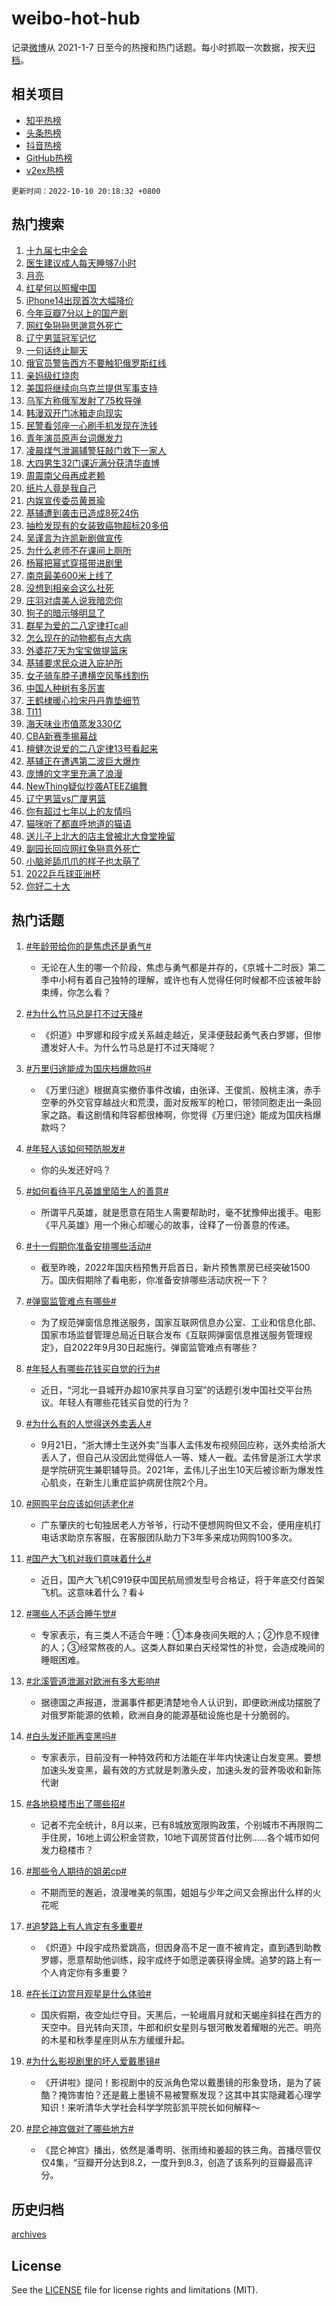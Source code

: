 # weibo-hot-hub

记录[微博](https://www.weibo.com)从 2021-1-7 日至今的热搜和热门话题。每小时抓取一次数据，按天[归档](archives)。

## 相关项目

- [知乎热榜](https://github.com/lonnyzhang423/zhihu-hot-hub)
- [头条热榜](https://github.com/lonnyzhang423/toutiao-hot-hub)
- [抖音热榜](https://github.com/lonnyzhang423/douyin-hot-hub)
- [GitHub热榜](https://github.com/lonnyzhang423/github-hot-hub)
- [v2ex热榜](https://github.com/lonnyzhang423/v2ex-hot-hub)


`更新时间：2022-10-10 20:18:32 +0800`

## 热门搜索

1. [十九届七中全会](https://m.weibo.cn/search?containerid=100103type%3D1%26t%3D10%26q%3D%23%E5%8D%81%E4%B9%9D%E5%B1%8A%E4%B8%83%E4%B8%AD%E5%85%A8%E4%BC%9A%23&stream_entry_id=51&isnewpage=1&extparam=seat%3D1%26c_type%3D51%26dgr%3D0%26cate%3D10103%26pos%3D0%26filter_type%3Drealtimehot%26display_time%3D1665404311%26pre_seqid%3D1665404311076016163315&luicode=10000011&lfid=106003type%253D25%2526t%253D3%2526disable_hot%253D1%2526filter_type%253Drealtimehot)
1. [医生建议成人每天睡够7小时](https://m.weibo.cn/search?containerid=100103type%3D1%26t%3D10%26q%3D%23%E5%8C%BB%E7%94%9F%E5%BB%BA%E8%AE%AE%E6%88%90%E4%BA%BA%E6%AF%8F%E5%A4%A9%E7%9D%A1%E5%A4%9F7%E5%B0%8F%E6%97%B6%23&stream_entry_id=31&isnewpage=1&extparam=seat%3D1%26filter_type%3Drealtimehot%26q%3D%2523%25E5%258C%25BB%25E7%2594%259F%25E5%25BB%25BA%25E8%25AE%25AE%25E6%2588%2590%25E4%25BA%25BA%25E6%25AF%258F%25E5%25A4%25A9%25E7%259D%25A1%25E5%25A4%259F7%25E5%25B0%258F%25E6%2597%25B6%2523%26dgr%3D0%26realpos%3D1%26c_type%3D31%26lcate%3D5001%26cate%3D0%26pos%3D0%26band_rank%3D1%26flag%3D16%26display_time%3D1665404311%26pre_seqid%3D1665404311076016163315&luicode=10000011&lfid=106003type%253D25%2526t%253D3%2526disable_hot%253D1%2526filter_type%253Drealtimehot)
1. [月亮](https://m.weibo.cn/search?containerid=100103type%3D1%26t%3D10%26q%3D%23%E6%9C%88%E4%BA%AE%23&stream_entry_id=31&isnewpage=1&extparam=seat%3D1%26filter_type%3Drealtimehot%26q%3D%2523%25E6%259C%2588%25E4%25BA%25AE%2523%26dgr%3D0%26realpos%3D2%26c_type%3D31%26lcate%3D5001%26cate%3D0%26pos%3D1%26band_rank%3D2%26flag%3D16%26display_time%3D1665404311%26pre_seqid%3D1665404311076016163315&luicode=10000011&lfid=106003type%253D25%2526t%253D3%2526disable_hot%253D1%2526filter_type%253Drealtimehot)
1. [红星何以照耀中国](https://m.weibo.cn/search?containerid=100103type%3D1%26t%3D10%26q%3D%23%E7%BA%A2%E6%98%9F%E4%BD%95%E4%BB%A5%E7%85%A7%E8%80%80%E4%B8%AD%E5%9B%BD%23&stream_entry_id=31&isnewpage=1&extparam=seat%3D1%26filter_type%3Drealtimehot%26q%3D%2523%25E7%25BA%25A2%25E6%2598%259F%25E4%25BD%2595%25E4%25BB%25A5%25E7%2585%25A7%25E8%2580%2580%25E4%25B8%25AD%25E5%259B%25BD%2523%26dgr%3D0%26realpos%3D3%26c_type%3D31%26lcate%3D5001%26cate%3D0%26pos%3D2%26band_rank%3D3%26flag%3D0%26display_time%3D1665404311%26pre_seqid%3D1665404311076016163315&luicode=10000011&lfid=106003type%253D25%2526t%253D3%2526disable_hot%253D1%2526filter_type%253Drealtimehot)
1. [iPhone14出现首次大幅降价](https://m.weibo.cn/search?containerid=100103type%3D1%26t%3D10%26q%3D%23iPhone14%E5%87%BA%E7%8E%B0%E9%A6%96%E6%AC%A1%E5%A4%A7%E5%B9%85%E9%99%8D%E4%BB%B7%23&stream_entry_id=31&isnewpage=1&extparam=seat%3D1%26filter_type%3Drealtimehot%26q%3D%2523iPhone14%25E5%2587%25BA%25E7%258E%25B0%25E9%25A6%2596%25E6%25AC%25A1%25E5%25A4%25A7%25E5%25B9%2585%25E9%2599%258D%25E4%25BB%25B7%2523%26dgr%3D0%26realpos%3D4%26c_type%3D31%26lcate%3D5001%26cate%3D0%26pos%3D3%26band_rank%3D4%26flag%3D0%26display_time%3D1665404311%26pre_seqid%3D1665404311076016163315&luicode=10000011&lfid=106003type%253D25%2526t%253D3%2526disable_hot%253D1%2526filter_type%253Drealtimehot)
1. [今年豆瓣7分以上的国产剧](https://m.weibo.cn/search?containerid=100103type%3D1%26t%3D10%26q%3D%23%E4%BB%8A%E5%B9%B4%E8%B1%86%E7%93%A37%E5%88%86%E4%BB%A5%E4%B8%8A%E7%9A%84%E5%9B%BD%E4%BA%A7%E5%89%A7%23&stream_entry_id=31&isnewpage=1&extparam=seat%3D1%26filter_type%3Drealtimehot%26q%3D%2523%25E4%25BB%258A%25E5%25B9%25B4%25E8%25B1%2586%25E7%2593%25A37%25E5%2588%2586%25E4%25BB%25A5%25E4%25B8%258A%25E7%259A%2584%25E5%259B%25BD%25E4%25BA%25A7%25E5%2589%25A7%2523%26dgr%3D0%26realpos%3D5%26c_type%3D31%26lcate%3D5001%26cate%3D0%26pos%3D4%26band_rank%3D5%26flag%3D0%26display_time%3D1665404311%26pre_seqid%3D1665404311076016163315&luicode=10000011&lfid=106003type%253D25%2526t%253D3%2526disable_hot%253D1%2526filter_type%253Drealtimehot)
1. [网红兔狲狲思邈意外死亡](https://m.weibo.cn/search?containerid=100103type%3D1%26t%3D10%26q%3D%23%E7%BD%91%E7%BA%A2%E5%85%94%E7%8B%B2%E7%8B%B2%E6%80%9D%E9%82%88%E6%84%8F%E5%A4%96%E6%AD%BB%E4%BA%A1%23&stream_entry_id=31&isnewpage=1&extparam=seat%3D1%26filter_type%3Drealtimehot%26q%3D%2523%25E7%25BD%2591%25E7%25BA%25A2%25E5%2585%2594%25E7%258B%25B2%25E7%258B%25B2%25E6%2580%259D%25E9%2582%2588%25E6%2584%258F%25E5%25A4%2596%25E6%25AD%25BB%25E4%25BA%25A1%2523%26dgr%3D0%26realpos%3D6%26c_type%3D31%26lcate%3D5001%26cate%3D0%26pos%3D5%26band_rank%3D6%26flag%3D2%26display_time%3D1665404311%26pre_seqid%3D1665404311076016163315&luicode=10000011&lfid=106003type%253D25%2526t%253D3%2526disable_hot%253D1%2526filter_type%253Drealtimehot)
1. [辽宁男篮冠军记忆](https://m.weibo.cn/search?containerid=100103type%3D1%26t%3D10%26q%3D%23%E8%BE%BD%E5%AE%81%E7%94%B7%E7%AF%AE%E5%86%A0%E5%86%9B%E8%AE%B0%E5%BF%86%23&stream_entry_id=31&isnewpage=1&extparam=seat%3D1%26filter_type%3Drealtimehot%26q%3D%2523%25E8%25BE%25BD%25E5%25AE%2581%25E7%2594%25B7%25E7%25AF%25AE%25E5%2586%25A0%25E5%2586%259B%25E8%25AE%25B0%25E5%25BF%2586%2523%26dgr%3D0%26c_type%3D31%26lcate%3D5001%26cate%3D0%26pos%3D6%26band_rank%3D7%26adid%3D167871%26display_time%3D1665404311%26pre_seqid%3D1665404311076016163315&luicode=10000011&lfid=106003type%253D25%2526t%253D3%2526disable_hot%253D1%2526filter_type%253Drealtimehot)
1. [一句话终止聊天](https://m.weibo.cn/search?containerid=100103type%3D1%26t%3D10%26q%3D%23%E4%B8%80%E5%8F%A5%E8%AF%9D%E7%BB%88%E6%AD%A2%E8%81%8A%E5%A4%A9%23&stream_entry_id=31&isnewpage=1&extparam=seat%3D1%26filter_type%3Drealtimehot%26q%3D%2523%25E4%25B8%2580%25E5%258F%25A5%25E8%25AF%259D%25E7%25BB%2588%25E6%25AD%25A2%25E8%2581%258A%25E5%25A4%25A9%2523%26dgr%3D0%26realpos%3D7%26c_type%3D31%26lcate%3D5001%26cate%3D0%26pos%3D7%26band_rank%3D7%26flag%3D0%26display_time%3D1665404311%26pre_seqid%3D1665404311076016163315&luicode=10000011&lfid=106003type%253D25%2526t%253D3%2526disable_hot%253D1%2526filter_type%253Drealtimehot)
1. [俄官员警告西方不要触犯俄罗斯红线](https://m.weibo.cn/search?containerid=100103type%3D1%26t%3D10%26q%3D%23%E4%BF%84%E5%AE%98%E5%91%98%E8%AD%A6%E5%91%8A%E8%A5%BF%E6%96%B9%E4%B8%8D%E8%A6%81%E8%A7%A6%E7%8A%AF%E4%BF%84%E7%BD%97%E6%96%AF%E7%BA%A2%E7%BA%BF%23&stream_entry_id=31&isnewpage=1&extparam=seat%3D1%26filter_type%3Drealtimehot%26q%3D%2523%25E4%25BF%2584%25E5%25AE%2598%25E5%2591%2598%25E8%25AD%25A6%25E5%2591%258A%25E8%25A5%25BF%25E6%2596%25B9%25E4%25B8%258D%25E8%25A6%2581%25E8%25A7%25A6%25E7%258A%25AF%25E4%25BF%2584%25E7%25BD%2597%25E6%2596%25AF%25E7%25BA%25A2%25E7%25BA%25BF%2523%26dgr%3D0%26realpos%3D8%26c_type%3D31%26lcate%3D5001%26cate%3D0%26pos%3D8%26band_rank%3D8%26flag%3D1%26display_time%3D1665404311%26pre_seqid%3D1665404311076016163315&luicode=10000011&lfid=106003type%253D25%2526t%253D3%2526disable_hot%253D1%2526filter_type%253Drealtimehot)
1. [亲妈级红烧肉](https://m.weibo.cn/search?containerid=100103type%3D1%26t%3D10%26q%3D%23%E4%BA%B2%E5%A6%88%E7%BA%A7%E7%BA%A2%E7%83%A7%E8%82%89%23&stream_entry_id=31&isnewpage=1&extparam=seat%3D1%26filter_type%3Drealtimehot%26q%3D%2523%25E4%25BA%25B2%25E5%25A6%2588%25E7%25BA%25A7%25E7%25BA%25A2%25E7%2583%25A7%25E8%2582%2589%2523%26dgr%3D0%26realpos%3D9%26c_type%3D31%26lcate%3D5001%26cate%3D0%26pos%3D9%26band_rank%3D9%26flag%3D1%26display_time%3D1665404311%26pre_seqid%3D1665404311076016163315&luicode=10000011&lfid=106003type%253D25%2526t%253D3%2526disable_hot%253D1%2526filter_type%253Drealtimehot)
1. [美国将继续向乌克兰提供军事支持](https://m.weibo.cn/search?containerid=100103type%3D1%26t%3D10%26q%3D%23%E7%BE%8E%E5%9B%BD%E5%B0%86%E7%BB%A7%E7%BB%AD%E5%90%91%E4%B9%8C%E5%85%8B%E5%85%B0%E6%8F%90%E4%BE%9B%E5%86%9B%E4%BA%8B%E6%94%AF%E6%8C%81%23&stream_entry_id=31&isnewpage=1&extparam=seat%3D1%26filter_type%3Drealtimehot%26q%3D%2523%25E7%25BE%258E%25E5%259B%25BD%25E5%25B0%2586%25E7%25BB%25A7%25E7%25BB%25AD%25E5%2590%2591%25E4%25B9%258C%25E5%2585%258B%25E5%2585%25B0%25E6%258F%2590%25E4%25BE%259B%25E5%2586%259B%25E4%25BA%258B%25E6%2594%25AF%25E6%258C%2581%2523%26dgr%3D0%26realpos%3D10%26c_type%3D31%26lcate%3D5001%26cate%3D0%26pos%3D10%26band_rank%3D10%26flag%3D0%26display_time%3D1665404311%26pre_seqid%3D1665404311076016163315&luicode=10000011&lfid=106003type%253D25%2526t%253D3%2526disable_hot%253D1%2526filter_type%253Drealtimehot)
1. [乌军方称俄军发射了75枚导弹](https://m.weibo.cn/search?containerid=100103type%3D1%26t%3D10%26q%3D%23%E4%B9%8C%E5%86%9B%E6%96%B9%E7%A7%B0%E4%BF%84%E5%86%9B%E5%8F%91%E5%B0%84%E4%BA%8675%E6%9E%9A%E5%AF%BC%E5%BC%B9%23&stream_entry_id=31&isnewpage=1&extparam=seat%3D1%26filter_type%3Drealtimehot%26q%3D%2523%25E4%25B9%258C%25E5%2586%259B%25E6%2596%25B9%25E7%25A7%25B0%25E4%25BF%2584%25E5%2586%259B%25E5%258F%2591%25E5%25B0%2584%25E4%25BA%258675%25E6%259E%259A%25E5%25AF%25BC%25E5%25BC%25B9%2523%26dgr%3D0%26realpos%3D11%26c_type%3D31%26lcate%3D5001%26cate%3D0%26pos%3D11%26band_rank%3D11%26flag%3D0%26display_time%3D1665404311%26pre_seqid%3D1665404311076016163315&luicode=10000011&lfid=106003type%253D25%2526t%253D3%2526disable_hot%253D1%2526filter_type%253Drealtimehot)
1. [韩漫双开门冰箱走向现实](https://m.weibo.cn/search?containerid=100103type%3D1%26t%3D10%26q%3D%23%E9%9F%A9%E6%BC%AB%E5%8F%8C%E5%BC%80%E9%97%A8%E5%86%B0%E7%AE%B1%E8%B5%B0%E5%90%91%E7%8E%B0%E5%AE%9E%23&stream_entry_id=31&isnewpage=1&extparam=seat%3D1%26filter_type%3Drealtimehot%26q%3D%2523%25E9%259F%25A9%25E6%25BC%25AB%25E5%258F%258C%25E5%25BC%2580%25E9%2597%25A8%25E5%2586%25B0%25E7%25AE%25B1%25E8%25B5%25B0%25E5%2590%2591%25E7%258E%25B0%25E5%25AE%259E%2523%26dgr%3D0%26realpos%3D12%26c_type%3D31%26lcate%3D5001%26cate%3D0%26pos%3D12%26band_rank%3D12%26flag%3D0%26display_time%3D1665404311%26pre_seqid%3D1665404311076016163315&luicode=10000011&lfid=106003type%253D25%2526t%253D3%2526disable_hot%253D1%2526filter_type%253Drealtimehot)
1. [民警看邻座一心刷手机发现在洗钱](https://m.weibo.cn/search?containerid=100103type%3D1%26t%3D10%26q%3D%23%E6%B0%91%E8%AD%A6%E7%9C%8B%E9%82%BB%E5%BA%A7%E4%B8%80%E5%BF%83%E5%88%B7%E6%89%8B%E6%9C%BA%E5%8F%91%E7%8E%B0%E5%9C%A8%E6%B4%97%E9%92%B1%23&stream_entry_id=31&isnewpage=1&extparam=seat%3D1%26filter_type%3Drealtimehot%26q%3D%2523%25E6%25B0%2591%25E8%25AD%25A6%25E7%259C%258B%25E9%2582%25BB%25E5%25BA%25A7%25E4%25B8%2580%25E5%25BF%2583%25E5%2588%25B7%25E6%2589%258B%25E6%259C%25BA%25E5%258F%2591%25E7%258E%25B0%25E5%259C%25A8%25E6%25B4%2597%25E9%2592%25B1%2523%26dgr%3D0%26realpos%3D13%26c_type%3D31%26lcate%3D5001%26cate%3D0%26pos%3D13%26band_rank%3D13%26flag%3D1%26display_time%3D1665404311%26pre_seqid%3D1665404311076016163315&luicode=10000011&lfid=106003type%253D25%2526t%253D3%2526disable_hot%253D1%2526filter_type%253Drealtimehot)
1. [青年演员原声台词爆发力](https://m.weibo.cn/search?containerid=100103type%3D1%26t%3D10%26q%3D%23%E9%9D%92%E5%B9%B4%E6%BC%94%E5%91%98%E5%8E%9F%E5%A3%B0%E5%8F%B0%E8%AF%8D%E7%88%86%E5%8F%91%E5%8A%9B%23&stream_entry_id=31&isnewpage=1&extparam=seat%3D1%26filter_type%3Drealtimehot%26q%3D%2523%25E9%259D%2592%25E5%25B9%25B4%25E6%25BC%2594%25E5%2591%2598%25E5%258E%259F%25E5%25A3%25B0%25E5%258F%25B0%25E8%25AF%258D%25E7%2588%2586%25E5%258F%2591%25E5%258A%259B%2523%26dgr%3D0%26realpos%3D14%26c_type%3D31%26lcate%3D5001%26cate%3D0%26pos%3D14%26band_rank%3D14%26flag%3D1%26display_time%3D1665404311%26pre_seqid%3D1665404311076016163315&luicode=10000011&lfid=106003type%253D25%2526t%253D3%2526disable_hot%253D1%2526filter_type%253Drealtimehot)
1. [凌晨煤气泄漏辅警狂敲门救下一家人](https://m.weibo.cn/search?containerid=100103type%3D1%26t%3D10%26q%3D%23%E5%87%8C%E6%99%A8%E7%85%A4%E6%B0%94%E6%B3%84%E6%BC%8F%E8%BE%85%E8%AD%A6%E7%8B%82%E6%95%B2%E9%97%A8%E6%95%91%E4%B8%8B%E4%B8%80%E5%AE%B6%E4%BA%BA%23&stream_entry_id=31&isnewpage=1&extparam=seat%3D1%26filter_type%3Drealtimehot%26q%3D%2523%25E5%2587%258C%25E6%2599%25A8%25E7%2585%25A4%25E6%25B0%2594%25E6%25B3%2584%25E6%25BC%258F%25E8%25BE%2585%25E8%25AD%25A6%25E7%258B%2582%25E6%2595%25B2%25E9%2597%25A8%25E6%2595%2591%25E4%25B8%258B%25E4%25B8%2580%25E5%25AE%25B6%25E4%25BA%25BA%2523%26dgr%3D0%26realpos%3D15%26c_type%3D31%26lcate%3D5001%26cate%3D0%26pos%3D15%26band_rank%3D15%26flag%3D0%26adid%3D167948%26display_time%3D1665404311%26pre_seqid%3D1665404311076016163315&luicode=10000011&lfid=106003type%253D25%2526t%253D3%2526disable_hot%253D1%2526filter_type%253Drealtimehot)
1. [大四男生32门课近满分获清华直博](https://m.weibo.cn/search?containerid=100103type%3D1%26t%3D10%26q%3D%23%E5%A4%A7%E5%9B%9B%E7%94%B7%E7%94%9F32%E9%97%A8%E8%AF%BE%E8%BF%91%E6%BB%A1%E5%88%86%E8%8E%B7%E6%B8%85%E5%8D%8E%E7%9B%B4%E5%8D%9A%23&stream_entry_id=31&isnewpage=1&extparam=seat%3D1%26filter_type%3Drealtimehot%26q%3D%2523%25E5%25A4%25A7%25E5%259B%259B%25E7%2594%25B7%25E7%2594%259F32%25E9%2597%25A8%25E8%25AF%25BE%25E8%25BF%2591%25E6%25BB%25A1%25E5%2588%2586%25E8%258E%25B7%25E6%25B8%2585%25E5%258D%258E%25E7%259B%25B4%25E5%258D%259A%2523%26dgr%3D0%26realpos%3D16%26c_type%3D31%26lcate%3D5001%26cate%3D0%26pos%3D16%26band_rank%3D16%26flag%3D0%26display_time%3D1665404311%26pre_seqid%3D1665404311076016163315&luicode=10000011&lfid=106003type%253D25%2526t%253D3%2526disable_hot%253D1%2526filter_type%253Drealtimehot)
1. [周震南父母再成老赖](https://m.weibo.cn/search?containerid=100103type%3D1%26t%3D10%26q%3D%23%E5%91%A8%E9%9C%87%E5%8D%97%E7%88%B6%E6%AF%8D%E5%86%8D%E6%88%90%E8%80%81%E8%B5%96%23&stream_entry_id=31&isnewpage=1&extparam=seat%3D1%26filter_type%3Drealtimehot%26q%3D%2523%25E5%2591%25A8%25E9%259C%2587%25E5%258D%2597%25E7%2588%25B6%25E6%25AF%258D%25E5%2586%258D%25E6%2588%2590%25E8%2580%2581%25E8%25B5%2596%2523%26dgr%3D0%26realpos%3D17%26c_type%3D31%26lcate%3D5001%26cate%3D0%26pos%3D17%26band_rank%3D17%26flag%3D0%26display_time%3D1665404311%26pre_seqid%3D1665404311076016163315&luicode=10000011&lfid=106003type%253D25%2526t%253D3%2526disable_hot%253D1%2526filter_type%253Drealtimehot)
1. [纸片人竟是我自己](https://m.weibo.cn/search?containerid=100103type%3D1%26t%3D10%26q%3D%23%E7%BA%B8%E7%89%87%E4%BA%BA%E7%AB%9F%E6%98%AF%E6%88%91%E8%87%AA%E5%B7%B1%23&stream_entry_id=31&isnewpage=1&extparam=seat%3D1%26filter_type%3Drealtimehot%26q%3D%2523%25E7%25BA%25B8%25E7%2589%2587%25E4%25BA%25BA%25E7%25AB%259F%25E6%2598%25AF%25E6%2588%2591%25E8%2587%25AA%25E5%25B7%25B1%2523%26dgr%3D0%26realpos%3D18%26c_type%3D31%26lcate%3D5001%26cate%3D0%26pos%3D18%26band_rank%3D18%26flag%3D1%26display_time%3D1665404311%26pre_seqid%3D1665404311076016163315&luicode=10000011&lfid=106003type%253D25%2526t%253D3%2526disable_hot%253D1%2526filter_type%253Drealtimehot)
1. [内娱宣传委员黄景瑜](https://m.weibo.cn/search?containerid=100103type%3D1%26t%3D10%26q%3D%23%E5%86%85%E5%A8%B1%E5%AE%A3%E4%BC%A0%E5%A7%94%E5%91%98%E9%BB%84%E6%99%AF%E7%91%9C%23&stream_entry_id=31&isnewpage=1&extparam=seat%3D1%26filter_type%3Drealtimehot%26q%3D%2523%25E5%2586%2585%25E5%25A8%25B1%25E5%25AE%25A3%25E4%25BC%25A0%25E5%25A7%2594%25E5%2591%2598%25E9%25BB%2584%25E6%2599%25AF%25E7%2591%259C%2523%26dgr%3D0%26realpos%3D19%26c_type%3D31%26lcate%3D5001%26cate%3D0%26pos%3D19%26band_rank%3D19%26flag%3D1%26display_time%3D1665404311%26pre_seqid%3D1665404311076016163315&luicode=10000011&lfid=106003type%253D25%2526t%253D3%2526disable_hot%253D1%2526filter_type%253Drealtimehot)
1. [基辅遭到袭击已造成8死24伤](https://m.weibo.cn/search?containerid=100103type%3D1%26t%3D10%26q%3D%23%E5%9F%BA%E8%BE%85%E9%81%AD%E5%88%B0%E8%A2%AD%E5%87%BB%E5%B7%B2%E9%80%A0%E6%88%908%E6%AD%BB24%E4%BC%A4%23&stream_entry_id=31&isnewpage=1&extparam=seat%3D1%26filter_type%3Drealtimehot%26q%3D%2523%25E5%259F%25BA%25E8%25BE%2585%25E9%2581%25AD%25E5%2588%25B0%25E8%25A2%25AD%25E5%2587%25BB%25E5%25B7%25B2%25E9%2580%25A0%25E6%2588%25908%25E6%25AD%25BB24%25E4%25BC%25A4%2523%26dgr%3D0%26realpos%3D20%26c_type%3D31%26lcate%3D5001%26cate%3D0%26pos%3D20%26band_rank%3D20%26flag%3D0%26display_time%3D1665404311%26pre_seqid%3D1665404311076016163315&luicode=10000011&lfid=106003type%253D25%2526t%253D3%2526disable_hot%253D1%2526filter_type%253Drealtimehot)
1. [抽检发现有的女装致癌物超标20多倍](https://m.weibo.cn/search?containerid=100103type%3D1%26t%3D10%26q%3D%23%E6%8A%BD%E6%A3%80%E5%8F%91%E7%8E%B0%E6%9C%89%E7%9A%84%E5%A5%B3%E8%A3%85%E8%87%B4%E7%99%8C%E7%89%A9%E8%B6%85%E6%A0%8720%E5%A4%9A%E5%80%8D%23&stream_entry_id=31&isnewpage=1&extparam=seat%3D1%26filter_type%3Drealtimehot%26q%3D%2523%25E6%258A%25BD%25E6%25A3%2580%25E5%258F%2591%25E7%258E%25B0%25E6%259C%2589%25E7%259A%2584%25E5%25A5%25B3%25E8%25A3%2585%25E8%2587%25B4%25E7%2599%258C%25E7%2589%25A9%25E8%25B6%2585%25E6%25A0%258720%25E5%25A4%259A%25E5%2580%258D%2523%26dgr%3D0%26realpos%3D21%26c_type%3D31%26lcate%3D5001%26cate%3D0%26pos%3D21%26band_rank%3D21%26flag%3D0%26display_time%3D1665404311%26pre_seqid%3D1665404311076016163315&luicode=10000011&lfid=106003type%253D25%2526t%253D3%2526disable_hot%253D1%2526filter_type%253Drealtimehot)
1. [吴谨言为许凯新剧做宣传](https://m.weibo.cn/search?containerid=100103type%3D1%26t%3D10%26q%3D%23%E5%90%B4%E8%B0%A8%E8%A8%80%E4%B8%BA%E8%AE%B8%E5%87%AF%E6%96%B0%E5%89%A7%E5%81%9A%E5%AE%A3%E4%BC%A0%23&stream_entry_id=31&isnewpage=1&extparam=seat%3D1%26filter_type%3Drealtimehot%26q%3D%2523%25E5%2590%25B4%25E8%25B0%25A8%25E8%25A8%2580%25E4%25B8%25BA%25E8%25AE%25B8%25E5%2587%25AF%25E6%2596%25B0%25E5%2589%25A7%25E5%2581%259A%25E5%25AE%25A3%25E4%25BC%25A0%2523%26dgr%3D0%26realpos%3D22%26c_type%3D31%26lcate%3D5001%26cate%3D0%26pos%3D22%26band_rank%3D22%26flag%3D1%26display_time%3D1665404311%26pre_seqid%3D1665404311076016163315&luicode=10000011&lfid=106003type%253D25%2526t%253D3%2526disable_hot%253D1%2526filter_type%253Drealtimehot)
1. [为什么老师不在课间上厕所](https://m.weibo.cn/search?containerid=100103type%3D1%26t%3D10%26q%3D%23%E4%B8%BA%E4%BB%80%E4%B9%88%E8%80%81%E5%B8%88%E4%B8%8D%E5%9C%A8%E8%AF%BE%E9%97%B4%E4%B8%8A%E5%8E%95%E6%89%80%23&stream_entry_id=31&isnewpage=1&extparam=seat%3D1%26filter_type%3Drealtimehot%26q%3D%2523%25E4%25B8%25BA%25E4%25BB%2580%25E4%25B9%2588%25E8%2580%2581%25E5%25B8%2588%25E4%25B8%258D%25E5%259C%25A8%25E8%25AF%25BE%25E9%2597%25B4%25E4%25B8%258A%25E5%258E%2595%25E6%2589%2580%2523%26dgr%3D0%26realpos%3D23%26c_type%3D31%26lcate%3D5001%26cate%3D0%26pos%3D23%26band_rank%3D23%26flag%3D0%26display_time%3D1665404311%26pre_seqid%3D1665404311076016163315&luicode=10000011&lfid=106003type%253D25%2526t%253D3%2526disable_hot%253D1%2526filter_type%253Drealtimehot)
1. [杨幂把幂式穿搭带进剧里](https://m.weibo.cn/search?containerid=100103type%3D1%26t%3D10%26q%3D%23%E6%9D%A8%E5%B9%82%E6%8A%8A%E5%B9%82%E5%BC%8F%E7%A9%BF%E6%90%AD%E5%B8%A6%E8%BF%9B%E5%89%A7%E9%87%8C%23&stream_entry_id=31&isnewpage=1&extparam=seat%3D1%26filter_type%3Drealtimehot%26q%3D%2523%25E6%259D%25A8%25E5%25B9%2582%25E6%258A%258A%25E5%25B9%2582%25E5%25BC%258F%25E7%25A9%25BF%25E6%2590%25AD%25E5%25B8%25A6%25E8%25BF%259B%25E5%2589%25A7%25E9%2587%258C%2523%26dgr%3D0%26realpos%3D24%26c_type%3D31%26lcate%3D5001%26cate%3D0%26pos%3D24%26band_rank%3D24%26flag%3D0%26display_time%3D1665404311%26pre_seqid%3D1665404311076016163315&luicode=10000011&lfid=106003type%253D25%2526t%253D3%2526disable_hot%253D1%2526filter_type%253Drealtimehot)
1. [南京最美600米上线了](https://m.weibo.cn/search?containerid=100103type%3D1%26t%3D10%26q%3D%23%E5%8D%97%E4%BA%AC%E6%9C%80%E7%BE%8E600%E7%B1%B3%E4%B8%8A%E7%BA%BF%E4%BA%86%23&stream_entry_id=31&isnewpage=1&extparam=seat%3D1%26filter_type%3Drealtimehot%26q%3D%2523%25E5%258D%2597%25E4%25BA%25AC%25E6%259C%2580%25E7%25BE%258E600%25E7%25B1%25B3%25E4%25B8%258A%25E7%25BA%25BF%25E4%25BA%2586%2523%26dgr%3D0%26realpos%3D25%26c_type%3D31%26lcate%3D5001%26cate%3D0%26pos%3D25%26band_rank%3D25%26flag%3D1%26display_time%3D1665404311%26pre_seqid%3D1665404311076016163315&luicode=10000011&lfid=106003type%253D25%2526t%253D3%2526disable_hot%253D1%2526filter_type%253Drealtimehot)
1. [没想到相亲会这么社死](https://m.weibo.cn/search?containerid=100103type%3D1%26t%3D10%26q%3D%23%E6%B2%A1%E6%83%B3%E5%88%B0%E7%9B%B8%E4%BA%B2%E4%BC%9A%E8%BF%99%E4%B9%88%E7%A4%BE%E6%AD%BB%23&stream_entry_id=31&isnewpage=1&extparam=seat%3D1%26filter_type%3Drealtimehot%26q%3D%2523%25E6%25B2%25A1%25E6%2583%25B3%25E5%2588%25B0%25E7%259B%25B8%25E4%25BA%25B2%25E4%25BC%259A%25E8%25BF%2599%25E4%25B9%2588%25E7%25A4%25BE%25E6%25AD%25BB%2523%26dgr%3D0%26realpos%3D26%26c_type%3D31%26lcate%3D5001%26cate%3D0%26pos%3D26%26band_rank%3D26%26flag%3D0%26display_time%3D1665404311%26pre_seqid%3D1665404311076016163315&luicode=10000011&lfid=106003type%253D25%2526t%253D3%2526disable_hot%253D1%2526filter_type%253Drealtimehot)
1. [庄羽对虞美人说我暗恋你](https://m.weibo.cn/search?containerid=100103type%3D1%26t%3D10%26q%3D%23%E5%BA%84%E7%BE%BD%E5%AF%B9%E8%99%9E%E7%BE%8E%E4%BA%BA%E8%AF%B4%E6%88%91%E6%9A%97%E6%81%8B%E4%BD%A0%23&stream_entry_id=31&isnewpage=1&extparam=seat%3D1%26filter_type%3Drealtimehot%26q%3D%2523%25E5%25BA%2584%25E7%25BE%25BD%25E5%25AF%25B9%25E8%2599%259E%25E7%25BE%258E%25E4%25BA%25BA%25E8%25AF%25B4%25E6%2588%2591%25E6%259A%2597%25E6%2581%258B%25E4%25BD%25A0%2523%26dgr%3D0%26realpos%3D27%26c_type%3D31%26lcate%3D5001%26cate%3D0%26pos%3D27%26band_rank%3D27%26flag%3D0%26display_time%3D1665404311%26pre_seqid%3D1665404311076016163315&luicode=10000011&lfid=106003type%253D25%2526t%253D3%2526disable_hot%253D1%2526filter_type%253Drealtimehot)
1. [狗子的暗示够明显了](https://m.weibo.cn/search?containerid=100103type%3D1%26t%3D10%26q%3D%23%E7%8B%97%E5%AD%90%E7%9A%84%E6%9A%97%E7%A4%BA%E5%A4%9F%E6%98%8E%E6%98%BE%E4%BA%86%23&stream_entry_id=31&isnewpage=1&extparam=seat%3D1%26filter_type%3Drealtimehot%26q%3D%2523%25E7%258B%2597%25E5%25AD%2590%25E7%259A%2584%25E6%259A%2597%25E7%25A4%25BA%25E5%25A4%259F%25E6%2598%258E%25E6%2598%25BE%25E4%25BA%2586%2523%26dgr%3D0%26realpos%3D28%26c_type%3D31%26lcate%3D5001%26cate%3D0%26pos%3D28%26band_rank%3D28%26flag%3D0%26display_time%3D1665404311%26pre_seqid%3D1665404311076016163315&luicode=10000011&lfid=106003type%253D25%2526t%253D3%2526disable_hot%253D1%2526filter_type%253Drealtimehot)
1. [群星为爱的二八定律打call](https://m.weibo.cn/search?containerid=100103type%3D1%26t%3D10%26q%3D%23%E7%BE%A4%E6%98%9F%E4%B8%BA%E7%88%B1%E7%9A%84%E4%BA%8C%E5%85%AB%E5%AE%9A%E5%BE%8B%E6%89%93call%23&stream_entry_id=31&isnewpage=1&extparam=seat%3D1%26filter_type%3Drealtimehot%26q%3D%2523%25E7%25BE%25A4%25E6%2598%259F%25E4%25B8%25BA%25E7%2588%25B1%25E7%259A%2584%25E4%25BA%258C%25E5%2585%25AB%25E5%25AE%259A%25E5%25BE%258B%25E6%2589%2593call%2523%26dgr%3D0%26realpos%3D29%26c_type%3D31%26lcate%3D5001%26cate%3D0%26pos%3D29%26band_rank%3D29%26flag%3D0%26display_time%3D1665404311%26pre_seqid%3D1665404311076016163315&luicode=10000011&lfid=106003type%253D25%2526t%253D3%2526disable_hot%253D1%2526filter_type%253Drealtimehot)
1. [怎么现在的动物都有点大病](https://m.weibo.cn/search?containerid=100103type%3D1%26t%3D10%26q%3D%23%E6%80%8E%E4%B9%88%E7%8E%B0%E5%9C%A8%E7%9A%84%E5%8A%A8%E7%89%A9%E9%83%BD%E6%9C%89%E7%82%B9%E5%A4%A7%E7%97%85%23&stream_entry_id=31&isnewpage=1&extparam=seat%3D1%26filter_type%3Drealtimehot%26q%3D%2523%25E6%2580%258E%25E4%25B9%2588%25E7%258E%25B0%25E5%259C%25A8%25E7%259A%2584%25E5%258A%25A8%25E7%2589%25A9%25E9%2583%25BD%25E6%259C%2589%25E7%2582%25B9%25E5%25A4%25A7%25E7%2597%2585%2523%26dgr%3D0%26realpos%3D30%26c_type%3D31%26lcate%3D5001%26cate%3D0%26pos%3D30%26band_rank%3D30%26flag%3D1%26display_time%3D1665404311%26pre_seqid%3D1665404311076016163315&luicode=10000011&lfid=106003type%253D25%2526t%253D3%2526disable_hot%253D1%2526filter_type%253Drealtimehot)
1. [外婆花7天为宝宝做提篮床](https://m.weibo.cn/search?containerid=100103type%3D1%26t%3D10%26q%3D%23%E5%A4%96%E5%A9%86%E8%8A%B17%E5%A4%A9%E4%B8%BA%E5%AE%9D%E5%AE%9D%E5%81%9A%E6%8F%90%E7%AF%AE%E5%BA%8A%23&stream_entry_id=31&isnewpage=1&extparam=seat%3D1%26filter_type%3Drealtimehot%26q%3D%2523%25E5%25A4%2596%25E5%25A9%2586%25E8%258A%25B17%25E5%25A4%25A9%25E4%25B8%25BA%25E5%25AE%259D%25E5%25AE%259D%25E5%2581%259A%25E6%258F%2590%25E7%25AF%25AE%25E5%25BA%258A%2523%26dgr%3D0%26realpos%3D31%26c_type%3D31%26lcate%3D5001%26cate%3D0%26pos%3D31%26band_rank%3D31%26flag%3D0%26display_time%3D1665404311%26pre_seqid%3D1665404311076016163315&luicode=10000011&lfid=106003type%253D25%2526t%253D3%2526disable_hot%253D1%2526filter_type%253Drealtimehot)
1. [基辅要求民众进入庇护所](https://m.weibo.cn/search?containerid=100103type%3D1%26t%3D10%26q%3D%23%E5%9F%BA%E8%BE%85%E8%A6%81%E6%B1%82%E6%B0%91%E4%BC%97%E8%BF%9B%E5%85%A5%E5%BA%87%E6%8A%A4%E6%89%80%23&stream_entry_id=31&isnewpage=1&extparam=seat%3D1%26filter_type%3Drealtimehot%26q%3D%2523%25E5%259F%25BA%25E8%25BE%2585%25E8%25A6%2581%25E6%25B1%2582%25E6%25B0%2591%25E4%25BC%2597%25E8%25BF%259B%25E5%2585%25A5%25E5%25BA%2587%25E6%258A%25A4%25E6%2589%2580%2523%26dgr%3D0%26realpos%3D32%26c_type%3D31%26lcate%3D5001%26cate%3D0%26pos%3D32%26band_rank%3D32%26flag%3D0%26display_time%3D1665404311%26pre_seqid%3D1665404311076016163315&luicode=10000011&lfid=106003type%253D25%2526t%253D3%2526disable_hot%253D1%2526filter_type%253Drealtimehot)
1. [女子骑车脖子遭横空风筝线割伤](https://m.weibo.cn/search?containerid=100103type%3D1%26t%3D10%26q%3D%23%E5%A5%B3%E5%AD%90%E9%AA%91%E8%BD%A6%E8%84%96%E5%AD%90%E9%81%AD%E6%A8%AA%E7%A9%BA%E9%A3%8E%E7%AD%9D%E7%BA%BF%E5%89%B2%E4%BC%A4%23&stream_entry_id=31&isnewpage=1&extparam=seat%3D1%26filter_type%3Drealtimehot%26q%3D%2523%25E5%25A5%25B3%25E5%25AD%2590%25E9%25AA%2591%25E8%25BD%25A6%25E8%2584%2596%25E5%25AD%2590%25E9%2581%25AD%25E6%25A8%25AA%25E7%25A9%25BA%25E9%25A3%258E%25E7%25AD%259D%25E7%25BA%25BF%25E5%2589%25B2%25E4%25BC%25A4%2523%26dgr%3D0%26realpos%3D33%26c_type%3D31%26lcate%3D5001%26cate%3D0%26pos%3D33%26band_rank%3D33%26flag%3D0%26display_time%3D1665404311%26pre_seqid%3D1665404311076016163315&luicode=10000011&lfid=106003type%253D25%2526t%253D3%2526disable_hot%253D1%2526filter_type%253Drealtimehot)
1. [中国人种树有多厉害](https://m.weibo.cn/search?containerid=100103type%3D1%26t%3D10%26q%3D%23%E4%B8%AD%E5%9B%BD%E4%BA%BA%E7%A7%8D%E6%A0%91%E6%9C%89%E5%A4%9A%E5%8E%89%E5%AE%B3%23&stream_entry_id=31&isnewpage=1&extparam=seat%3D1%26filter_type%3Drealtimehot%26q%3D%2523%25E4%25B8%25AD%25E5%259B%25BD%25E4%25BA%25BA%25E7%25A7%258D%25E6%25A0%2591%25E6%259C%2589%25E5%25A4%259A%25E5%258E%2589%25E5%25AE%25B3%2523%26dgr%3D0%26realpos%3D34%26c_type%3D31%26lcate%3D5001%26cate%3D0%26pos%3D34%26band_rank%3D34%26flag%3D1%26display_time%3D1665404311%26pre_seqid%3D1665404311076016163315&luicode=10000011&lfid=106003type%253D25%2526t%253D3%2526disable_hot%253D1%2526filter_type%253Drealtimehot)
1. [王鹤棣暖心捡宋丹丹靠垫细节](https://m.weibo.cn/search?containerid=100103type%3D1%26t%3D10%26q%3D%23%E7%8E%8B%E9%B9%A4%E6%A3%A3%E6%9A%96%E5%BF%83%E6%8D%A1%E5%AE%8B%E4%B8%B9%E4%B8%B9%E9%9D%A0%E5%9E%AB%E7%BB%86%E8%8A%82%23&stream_entry_id=31&isnewpage=1&extparam=seat%3D1%26filter_type%3Drealtimehot%26q%3D%2523%25E7%258E%258B%25E9%25B9%25A4%25E6%25A3%25A3%25E6%259A%2596%25E5%25BF%2583%25E6%258D%25A1%25E5%25AE%258B%25E4%25B8%25B9%25E4%25B8%25B9%25E9%259D%25A0%25E5%259E%25AB%25E7%25BB%2586%25E8%258A%2582%2523%26dgr%3D0%26realpos%3D35%26c_type%3D31%26lcate%3D5001%26cate%3D0%26pos%3D35%26band_rank%3D35%26flag%3D0%26display_time%3D1665404311%26pre_seqid%3D1665404311076016163315&luicode=10000011&lfid=106003type%253D25%2526t%253D3%2526disable_hot%253D1%2526filter_type%253Drealtimehot)
1. [TI11](https://m.weibo.cn/search?containerid=100103type%3D1%26t%3D10%26q%3DTI11&stream_entry_id=31&isnewpage=1&extparam=seat%3D1%26filter_type%3Drealtimehot%26q%3DTI11%26dgr%3D0%26realpos%3D36%26c_type%3D31%26lcate%3D5001%26cate%3D0%26pos%3D36%26band_rank%3D36%26flag%3D1%26display_time%3D1665404311%26pre_seqid%3D1665404311076016163315&luicode=10000011&lfid=106003type%253D25%2526t%253D3%2526disable_hot%253D1%2526filter_type%253Drealtimehot)
1. [海天味业市值蒸发330亿](https://m.weibo.cn/search?containerid=100103type%3D1%26t%3D10%26q%3D%23%E6%B5%B7%E5%A4%A9%E5%91%B3%E4%B8%9A%E5%B8%82%E5%80%BC%E8%92%B8%E5%8F%91330%E4%BA%BF%23&stream_entry_id=31&isnewpage=1&extparam=seat%3D1%26filter_type%3Drealtimehot%26q%3D%2523%25E6%25B5%25B7%25E5%25A4%25A9%25E5%2591%25B3%25E4%25B8%259A%25E5%25B8%2582%25E5%2580%25BC%25E8%2592%25B8%25E5%258F%2591330%25E4%25BA%25BF%2523%26dgr%3D0%26realpos%3D37%26c_type%3D31%26lcate%3D5001%26cate%3D0%26pos%3D37%26band_rank%3D37%26flag%3D0%26display_time%3D1665404311%26pre_seqid%3D1665404311076016163315&luicode=10000011&lfid=106003type%253D25%2526t%253D3%2526disable_hot%253D1%2526filter_type%253Drealtimehot)
1. [CBA新赛季揭幕战](https://m.weibo.cn/search?containerid=100103type%3D1%26t%3D10%26q%3D%23CBA%E6%96%B0%E8%B5%9B%E5%AD%A3%E6%8F%AD%E5%B9%95%E6%88%98%23&stream_entry_id=31&isnewpage=1&extparam=seat%3D1%26filter_type%3Drealtimehot%26q%3D%2523CBA%25E6%2596%25B0%25E8%25B5%259B%25E5%25AD%25A3%25E6%258F%25AD%25E5%25B9%2595%25E6%2588%2598%2523%26dgr%3D0%26realpos%3D38%26c_type%3D31%26lcate%3D5001%26cate%3D0%26pos%3D38%26band_rank%3D38%26flag%3D1%26display_time%3D1665404311%26pre_seqid%3D1665404311076016163315&luicode=10000011&lfid=106003type%253D25%2526t%253D3%2526disable_hot%253D1%2526filter_type%253Drealtimehot)
1. [檀健次说爱的二八定律13号看起来](https://m.weibo.cn/search?containerid=100103type%3D1%26t%3D10%26q%3D%23%E6%AA%80%E5%81%A5%E6%AC%A1%E8%AF%B4%E7%88%B1%E7%9A%84%E4%BA%8C%E5%85%AB%E5%AE%9A%E5%BE%8B13%E5%8F%B7%E7%9C%8B%E8%B5%B7%E6%9D%A5%23&stream_entry_id=31&isnewpage=1&extparam=seat%3D1%26filter_type%3Drealtimehot%26q%3D%2523%25E6%25AA%2580%25E5%2581%25A5%25E6%25AC%25A1%25E8%25AF%25B4%25E7%2588%25B1%25E7%259A%2584%25E4%25BA%258C%25E5%2585%25AB%25E5%25AE%259A%25E5%25BE%258B13%25E5%258F%25B7%25E7%259C%258B%25E8%25B5%25B7%25E6%259D%25A5%2523%26dgr%3D0%26realpos%3D39%26c_type%3D31%26lcate%3D5001%26cate%3D0%26pos%3D39%26band_rank%3D39%26flag%3D0%26display_time%3D1665404311%26pre_seqid%3D1665404311076016163315&luicode=10000011&lfid=106003type%253D25%2526t%253D3%2526disable_hot%253D1%2526filter_type%253Drealtimehot)
1. [基辅正在遭遇第二波巨大爆炸](https://m.weibo.cn/search?containerid=100103type%3D1%26t%3D10%26q%3D%23%E5%9F%BA%E8%BE%85%E6%AD%A3%E5%9C%A8%E9%81%AD%E9%81%87%E7%AC%AC%E4%BA%8C%E6%B3%A2%E5%B7%A8%E5%A4%A7%E7%88%86%E7%82%B8%23&stream_entry_id=31&isnewpage=1&extparam=seat%3D1%26filter_type%3Drealtimehot%26q%3D%2523%25E5%259F%25BA%25E8%25BE%2585%25E6%25AD%25A3%25E5%259C%25A8%25E9%2581%25AD%25E9%2581%2587%25E7%25AC%25AC%25E4%25BA%258C%25E6%25B3%25A2%25E5%25B7%25A8%25E5%25A4%25A7%25E7%2588%2586%25E7%2582%25B8%2523%26dgr%3D0%26realpos%3D40%26c_type%3D31%26lcate%3D5001%26cate%3D0%26pos%3D40%26band_rank%3D40%26flag%3D0%26display_time%3D1665404311%26pre_seqid%3D1665404311076016163315&luicode=10000011&lfid=106003type%253D25%2526t%253D3%2526disable_hot%253D1%2526filter_type%253Drealtimehot)
1. [庞博的文字里充满了浪漫](https://m.weibo.cn/search?containerid=100103type%3D1%26t%3D10%26q%3D%23%E5%BA%9E%E5%8D%9A%E7%9A%84%E6%96%87%E5%AD%97%E9%87%8C%E5%85%85%E6%BB%A1%E4%BA%86%E6%B5%AA%E6%BC%AB%23&stream_entry_id=31&isnewpage=1&extparam=seat%3D1%26filter_type%3Drealtimehot%26q%3D%2523%25E5%25BA%259E%25E5%258D%259A%25E7%259A%2584%25E6%2596%2587%25E5%25AD%2597%25E9%2587%258C%25E5%2585%2585%25E6%25BB%25A1%25E4%25BA%2586%25E6%25B5%25AA%25E6%25BC%25AB%2523%26dgr%3D0%26realpos%3D41%26c_type%3D31%26lcate%3D5001%26cate%3D0%26pos%3D41%26band_rank%3D41%26flag%3D1%26display_time%3D1665404311%26pre_seqid%3D1665404311076016163315&luicode=10000011&lfid=106003type%253D25%2526t%253D3%2526disable_hot%253D1%2526filter_type%253Drealtimehot)
1. [NewThing疑似抄袭ATEEZ编舞](https://m.weibo.cn/search?containerid=100103type%3D1%26t%3D10%26q%3D%23NewThing%E7%96%91%E4%BC%BC%E6%8A%84%E8%A2%ADATEEZ%E7%BC%96%E8%88%9E%23&stream_entry_id=31&isnewpage=1&extparam=seat%3D1%26filter_type%3Drealtimehot%26q%3D%2523NewThing%25E7%2596%2591%25E4%25BC%25BC%25E6%258A%2584%25E8%25A2%25ADATEEZ%25E7%25BC%2596%25E8%2588%259E%2523%26dgr%3D0%26realpos%3D42%26c_type%3D31%26lcate%3D5001%26cate%3D0%26pos%3D42%26band_rank%3D42%26flag%3D0%26display_time%3D1665404311%26pre_seqid%3D1665404311076016163315&luicode=10000011&lfid=106003type%253D25%2526t%253D3%2526disable_hot%253D1%2526filter_type%253Drealtimehot)
1. [辽宁男篮vs广厦男篮](https://m.weibo.cn/search?containerid=100103type%3D1%26t%3D10%26q%3D%23%E8%BE%BD%E5%AE%81%E7%94%B7%E7%AF%AEvs%E5%B9%BF%E5%8E%A6%E7%94%B7%E7%AF%AE%23&stream_entry_id=31&isnewpage=1&extparam=seat%3D1%26filter_type%3Drealtimehot%26q%3D%2523%25E8%25BE%25BD%25E5%25AE%2581%25E7%2594%25B7%25E7%25AF%25AEvs%25E5%25B9%25BF%25E5%258E%25A6%25E7%2594%25B7%25E7%25AF%25AE%2523%26dgr%3D0%26realpos%3D43%26c_type%3D31%26lcate%3D5001%26cate%3D0%26pos%3D43%26band_rank%3D43%26flag%3D1%26display_time%3D1665404311%26pre_seqid%3D1665404311076016163315&luicode=10000011&lfid=106003type%253D25%2526t%253D3%2526disable_hot%253D1%2526filter_type%253Drealtimehot)
1. [你有超过七年以上的友情吗](https://m.weibo.cn/search?containerid=100103type%3D1%26t%3D10%26q%3D%23%E4%BD%A0%E6%9C%89%E8%B6%85%E8%BF%87%E4%B8%83%E5%B9%B4%E4%BB%A5%E4%B8%8A%E7%9A%84%E5%8F%8B%E6%83%85%E5%90%97%23&stream_entry_id=31&isnewpage=1&extparam=seat%3D1%26filter_type%3Drealtimehot%26q%3D%2523%25E4%25BD%25A0%25E6%259C%2589%25E8%25B6%2585%25E8%25BF%2587%25E4%25B8%2583%25E5%25B9%25B4%25E4%25BB%25A5%25E4%25B8%258A%25E7%259A%2584%25E5%258F%258B%25E6%2583%2585%25E5%2590%2597%2523%26dgr%3D0%26realpos%3D44%26c_type%3D31%26lcate%3D5001%26cate%3D0%26pos%3D44%26band_rank%3D44%26flag%3D1%26display_time%3D1665404311%26pre_seqid%3D1665404311076016163315&luicode=10000011&lfid=106003type%253D25%2526t%253D3%2526disable_hot%253D1%2526filter_type%253Drealtimehot)
1. [猫咪听了都直呼地道的猫语](https://m.weibo.cn/search?containerid=100103type%3D1%26t%3D10%26q%3D%23%E7%8C%AB%E5%92%AA%E5%90%AC%E4%BA%86%E9%83%BD%E7%9B%B4%E5%91%BC%E5%9C%B0%E9%81%93%E7%9A%84%E7%8C%AB%E8%AF%AD%23&stream_entry_id=31&isnewpage=1&extparam=seat%3D1%26filter_type%3Drealtimehot%26q%3D%2523%25E7%258C%25AB%25E5%2592%25AA%25E5%2590%25AC%25E4%25BA%2586%25E9%2583%25BD%25E7%259B%25B4%25E5%2591%25BC%25E5%259C%25B0%25E9%2581%2593%25E7%259A%2584%25E7%258C%25AB%25E8%25AF%25AD%2523%26dgr%3D0%26realpos%3D45%26c_type%3D31%26lcate%3D5001%26cate%3D0%26pos%3D45%26band_rank%3D45%26flag%3D0%26display_time%3D1665404311%26pre_seqid%3D1665404311076016163315&luicode=10000011&lfid=106003type%253D25%2526t%253D3%2526disable_hot%253D1%2526filter_type%253Drealtimehot)
1. [送儿子上北大的店主曾被北大食堂挽留](https://m.weibo.cn/search?containerid=100103type%3D1%26t%3D10%26q%3D%23%E9%80%81%E5%84%BF%E5%AD%90%E4%B8%8A%E5%8C%97%E5%A4%A7%E7%9A%84%E5%BA%97%E4%B8%BB%E6%9B%BE%E8%A2%AB%E5%8C%97%E5%A4%A7%E9%A3%9F%E5%A0%82%E6%8C%BD%E7%95%99%23&stream_entry_id=31&isnewpage=1&extparam=seat%3D1%26filter_type%3Drealtimehot%26q%3D%2523%25E9%2580%2581%25E5%2584%25BF%25E5%25AD%2590%25E4%25B8%258A%25E5%258C%2597%25E5%25A4%25A7%25E7%259A%2584%25E5%25BA%2597%25E4%25B8%25BB%25E6%259B%25BE%25E8%25A2%25AB%25E5%258C%2597%25E5%25A4%25A7%25E9%25A3%259F%25E5%25A0%2582%25E6%258C%25BD%25E7%2595%2599%2523%26dgr%3D0%26realpos%3D46%26c_type%3D31%26lcate%3D5001%26cate%3D0%26pos%3D46%26band_rank%3D46%26flag%3D0%26display_time%3D1665404311%26pre_seqid%3D1665404311076016163315&luicode=10000011&lfid=106003type%253D25%2526t%253D3%2526disable_hot%253D1%2526filter_type%253Drealtimehot)
1. [副园长回应网红兔狲意外死亡](https://m.weibo.cn/search?containerid=100103type%3D1%26t%3D10%26q%3D%23%E5%89%AF%E5%9B%AD%E9%95%BF%E5%9B%9E%E5%BA%94%E7%BD%91%E7%BA%A2%E5%85%94%E7%8B%B2%E6%84%8F%E5%A4%96%E6%AD%BB%E4%BA%A1%23&stream_entry_id=31&isnewpage=1&extparam=seat%3D1%26filter_type%3Drealtimehot%26q%3D%2523%25E5%2589%25AF%25E5%259B%25AD%25E9%2595%25BF%25E5%259B%259E%25E5%25BA%2594%25E7%25BD%2591%25E7%25BA%25A2%25E5%2585%2594%25E7%258B%25B2%25E6%2584%258F%25E5%25A4%2596%25E6%25AD%25BB%25E4%25BA%25A1%2523%26dgr%3D0%26realpos%3D47%26c_type%3D31%26lcate%3D5001%26cate%3D0%26pos%3D47%26band_rank%3D47%26flag%3D1%26display_time%3D1665404311%26pre_seqid%3D1665404311076016163315&luicode=10000011&lfid=106003type%253D25%2526t%253D3%2526disable_hot%253D1%2526filter_type%253Drealtimehot)
1. [小脑斧舔爪爪的样子也太萌了](https://m.weibo.cn/search?containerid=100103type%3D1%26t%3D10%26q%3D%23%E5%B0%8F%E8%84%91%E6%96%A7%E8%88%94%E7%88%AA%E7%88%AA%E7%9A%84%E6%A0%B7%E5%AD%90%E4%B9%9F%E5%A4%AA%E8%90%8C%E4%BA%86%23&stream_entry_id=31&isnewpage=1&extparam=seat%3D1%26filter_type%3Drealtimehot%26q%3D%2523%25E5%25B0%258F%25E8%2584%2591%25E6%2596%25A7%25E8%2588%2594%25E7%2588%25AA%25E7%2588%25AA%25E7%259A%2584%25E6%25A0%25B7%25E5%25AD%2590%25E4%25B9%259F%25E5%25A4%25AA%25E8%2590%258C%25E4%25BA%2586%2523%26dgr%3D0%26realpos%3D48%26c_type%3D31%26lcate%3D5001%26cate%3D0%26pos%3D48%26band_rank%3D48%26flag%3D0%26display_time%3D1665404311%26pre_seqid%3D1665404311076016163315&luicode=10000011&lfid=106003type%253D25%2526t%253D3%2526disable_hot%253D1%2526filter_type%253Drealtimehot)
1. [2022乒乓球亚洲杯](https://m.weibo.cn/search?containerid=100103type%3D1%26t%3D10%26q%3D%232022%E4%B9%92%E4%B9%93%E7%90%83%E4%BA%9A%E6%B4%B2%E6%9D%AF%23&stream_entry_id=31&isnewpage=1&extparam=seat%3D1%26filter_type%3Drealtimehot%26q%3D%25232022%25E4%25B9%2592%25E4%25B9%2593%25E7%2590%2583%25E4%25BA%259A%25E6%25B4%25B2%25E6%259D%25AF%2523%26dgr%3D0%26realpos%3D49%26c_type%3D31%26lcate%3D5001%26cate%3D0%26pos%3D49%26band_rank%3D49%26flag%3D1%26display_time%3D1665404311%26pre_seqid%3D1665404311076016163315&luicode=10000011&lfid=106003type%253D25%2526t%253D3%2526disable_hot%253D1%2526filter_type%253Drealtimehot)
1. [你好二十大](https://m.weibo.cn/search?containerid=100103type%3D1%26t%3D10%26q%3D%23%E4%BD%A0%E5%A5%BD%E4%BA%8C%E5%8D%81%E5%A4%A7%23&stream_entry_id=31&isnewpage=1&extparam=seat%3D1%26filter_type%3Drealtimehot%26q%3D%2523%25E4%25BD%25A0%25E5%25A5%25BD%25E4%25BA%258C%25E5%258D%2581%25E5%25A4%25A7%2523%26dgr%3D0%26realpos%3D50%26c_type%3D31%26lcate%3D5001%26cate%3D0%26pos%3D50%26band_rank%3D50%26flag%3D0%26display_time%3D1665404311%26pre_seqid%3D1665404311076016163315&luicode=10000011&lfid=106003type%253D25%2526t%253D3%2526disable_hot%253D1%2526filter_type%253Drealtimehot)

## 热门话题

1. [#年龄带给你的是焦虑还是勇气#](https://m.weibo.cn/search?containerid=231522type%3D1%26t%3D10%26q%3D%23%E5%B9%B4%E9%BE%84%E5%B8%A6%E7%BB%99%E4%BD%A0%E7%9A%84%E6%98%AF%E7%84%A6%E8%99%91%E8%BF%98%E6%98%AF%E5%8B%87%E6%B0%94%23&stream_entry_id=128&isnewpage=1&extparam=seat%3D1%26c_type%3D128%26lcate%3D5004%26dgr%3D0%26cate%3D5004%26pos%3D1-0-0%26unitid%3D1664619638229%26display_time%3D1665404312%26pre_seqid%3D1665404312142921965304&luicode=10000011&lfid=231648_-_4)
    - 无论在人生的哪一个阶段，焦虑与勇气都是并存的，《京城十二时辰》第二季中小柯有着自己独特的理解，或许也有人觉得任何时候都不应该被年龄束缚，你怎么看？

1. [#为什么竹马总是打不过天降#](https://m.weibo.cn/search?containerid=231522type%3D1%26t%3D10%26q%3D%23%E4%B8%BA%E4%BB%80%E4%B9%88%E7%AB%B9%E9%A9%AC%E6%80%BB%E6%98%AF%E6%89%93%E4%B8%8D%E8%BF%87%E5%A4%A9%E9%99%8D%23&stream_entry_id=128&isnewpage=1&extparam=seat%3D1%26c_type%3D128%26lcate%3D5004%26dgr%3D0%26cate%3D5004%26pos%3D1-0-1%26unitid%3D1664771724501%26display_time%3D1665404312%26pre_seqid%3D1665404312142921965304&luicode=10000011&lfid=231648_-_4)
    - 《炽道》中罗娜和段宇成关系越走越近，吴泽便鼓起勇气表白罗娜，但惨遭发好人卡。为什么竹马总是打不过天降呢？

1. [#万里归途能成为国庆档爆款吗#](https://m.weibo.cn/search?containerid=231522type%3D1%26t%3D10%26q%3D%23%E4%B8%87%E9%87%8C%E5%BD%92%E9%80%94%E8%83%BD%E6%88%90%E4%B8%BA%E5%9B%BD%E5%BA%86%E6%A1%A3%E7%88%86%E6%AC%BE%E5%90%97%23&stream_entry_id=128&isnewpage=1&extparam=seat%3D1%26c_type%3D128%26lcate%3D5004%26dgr%3D0%26cate%3D5004%26pos%3D1-0-2%26unitid%3D44847%26display_time%3D1665404312%26pre_seqid%3D1665404312142921965304&luicode=10000011&lfid=231648_-_4)
    - 《万里归途》根据真实撤侨事件改编，由张译、王俊凯、殷桃主演，赤手空拳的外交官穿越战火和荒漠，面对反叛军的枪口，带领同胞走出一条回家之路。看这剧情和阵容都很棒啊，你觉得《万里归途》能成为国庆档爆款吗？

1. [#年轻人该如何预防脱发#](https://m.weibo.cn/search?containerid=231522type%3D1%26t%3D10%26q%3D%23%E5%B9%B4%E8%BD%BB%E4%BA%BA%E8%AF%A5%E5%A6%82%E4%BD%95%E9%A2%84%E9%98%B2%E8%84%B1%E5%8F%91%23&stream_entry_id=128&isnewpage=1&extparam=seat%3D1%26c_type%3D128%26lcate%3D5004%26dgr%3D0%26cate%3D5004%26pos%3D1-0-3%26unitid%3D44834%26display_time%3D1665404312%26pre_seqid%3D1665404312142921965304&luicode=10000011&lfid=231648_-_4)
    - 你的头发还好吗？

1. [#如何看待平凡英雄里陌生人的善意#](https://m.weibo.cn/search?containerid=231522type%3D1%26t%3D10%26q%3D%23%E5%A6%82%E4%BD%95%E7%9C%8B%E5%BE%85%E5%B9%B3%E5%87%A1%E8%8B%B1%E9%9B%84%E9%87%8C%E9%99%8C%E7%94%9F%E4%BA%BA%E7%9A%84%E5%96%84%E6%84%8F%23&stream_entry_id=128&isnewpage=1&extparam=seat%3D1%26c_type%3D128%26lcate%3D5004%26dgr%3D0%26cate%3D5004%26pos%3D1-0-4%26unitid%3D1664717126325%26display_time%3D1665404312%26pre_seqid%3D1665404312142921965304&luicode=10000011&lfid=231648_-_4)
    - 所谓平凡英雄，就是愿意在陌生人需要帮助时，毫不犹豫伸出援手。电影《平凡英雄》用一个揪心却暖心的故事，诠释了一份善意的传递。

1. [#十一假期你准备安排哪些活动#](https://m.weibo.cn/search?containerid=231522type%3D1%26t%3D10%26q%3D%23%E5%8D%81%E4%B8%80%E5%81%87%E6%9C%9F%E4%BD%A0%E5%87%86%E5%A4%87%E5%AE%89%E6%8E%92%E5%93%AA%E4%BA%9B%E6%B4%BB%E5%8A%A8%23&stream_entry_id=128&isnewpage=1&extparam=seat%3D1%26c_type%3D128%26lcate%3D5004%26dgr%3D0%26cate%3D5004%26pos%3D1-0-5%26unitid%3D44829%26display_time%3D1665404312%26pre_seqid%3D1665404312142921965304&luicode=10000011&lfid=231648_-_4)
    - 截至昨晚，2022年国庆档预售开启首日，新片预售票房已经突破1500万。国庆假期除了看电影，你准备安排哪些活动庆祝一下？

1. [#弹窗监管难点有哪些#](https://m.weibo.cn/search?containerid=231522type%3D1%26t%3D10%26q%3D%23%E5%BC%B9%E7%AA%97%E7%9B%91%E7%AE%A1%E9%9A%BE%E7%82%B9%E6%9C%89%E5%93%AA%E4%BA%9B%23&stream_entry_id=128&isnewpage=1&extparam=seat%3D1%26c_type%3D128%26lcate%3D5004%26dgr%3D0%26cate%3D5004%26pos%3D1-0-6%26unitid%3D44839%26display_time%3D1665404312%26pre_seqid%3D1665404312142921965304&luicode=10000011&lfid=231648_-_4)
    - 为了规范弹窗信息推送服务，国家互联网信息办公室、工业和信息化部、国家市场监督管理总局近日联合发布《互联网弹窗信息推送服务管理规定》，自2022年9月30日起施行。弹窗监管难点有哪些？

1. [#年轻人有哪些花钱买自觉的行为#](https://m.weibo.cn/search?containerid=231522type%3D1%26t%3D10%26q%3D%23%E5%B9%B4%E8%BD%BB%E4%BA%BA%E6%9C%89%E5%93%AA%E4%BA%9B%E8%8A%B1%E9%92%B1%E4%B9%B0%E8%87%AA%E8%A7%89%E7%9A%84%E8%A1%8C%E4%B8%BA%23&stream_entry_id=128&isnewpage=1&extparam=seat%3D1%26c_type%3D128%26lcate%3D5004%26dgr%3D0%26cate%3D5004%26pos%3D1-0-7%26unitid%3D44838%26display_time%3D1665404312%26pre_seqid%3D1665404312142921965304&luicode=10000011&lfid=231648_-_4)
    - 近日，“河北一县城开办超10家共享自习室”的话题引发中国社交平台热议。年轻人有哪些花钱买自觉的行为？

1. [#为什么有的人觉得送外卖丢人#](https://m.weibo.cn/search?containerid=231522type%3D1%26t%3D10%26q%3D%23%E4%B8%BA%E4%BB%80%E4%B9%88%E6%9C%89%E7%9A%84%E4%BA%BA%E8%A7%89%E5%BE%97%E9%80%81%E5%A4%96%E5%8D%96%E4%B8%A2%E4%BA%BA%23&stream_entry_id=128&isnewpage=1&extparam=seat%3D1%26c_type%3D128%26lcate%3D5004%26dgr%3D0%26cate%3D5004%26pos%3D1-0-8%26unitid%3D44828%26display_time%3D1665404312%26pre_seqid%3D1665404312142921965304&luicode=10000011&lfid=231648_-_4)
    - 9月21日，“浙大博士生送外卖”当事人孟伟发布视频回应称，送外卖给浙大丢人了，但自己从没因此觉得低人一等、矮人一截。孟伟曾是浙江大学求是学院研究生兼职辅导员。2021年，孟伟儿子出生10天后被诊断为爆发性心肌炎，在新生儿重症监护病房住院2个月。

1. [#网购平台应该如何适老化#](https://m.weibo.cn/search?containerid=231522type%3D1%26t%3D10%26q%3D%23%E7%BD%91%E8%B4%AD%E5%B9%B3%E5%8F%B0%E5%BA%94%E8%AF%A5%E5%A6%82%E4%BD%95%E9%80%82%E8%80%81%E5%8C%96%23&stream_entry_id=128&isnewpage=1&extparam=seat%3D1%26c_type%3D128%26lcate%3D5004%26dgr%3D0%26cate%3D5004%26pos%3D1-0-9%26unitid%3D44831%26display_time%3D1665404312%26pre_seqid%3D1665404312142921965304&luicode=10000011&lfid=231648_-_4)
    - 广东肇庆的七旬独居老人方爷爷，行动不便想网购但又不会，便用座机打电话求助京东客服，在客服团队助力下3年多来成功网购100多次。

1. [#国产大飞机对我们意味着什么#](https://m.weibo.cn/search?containerid=231522type%3D1%26t%3D10%26q%3D%23%E5%9B%BD%E4%BA%A7%E5%A4%A7%E9%A3%9E%E6%9C%BA%E5%AF%B9%E6%88%91%E4%BB%AC%E6%84%8F%E5%91%B3%E7%9D%80%E4%BB%80%E4%B9%88%23&stream_entry_id=128&isnewpage=1&extparam=seat%3D1%26c_type%3D128%26lcate%3D5004%26dgr%3D0%26cate%3D5004%26pos%3D1-0-10%26unitid%3D1664783133342%26display_time%3D1665404312%26pre_seqid%3D1665404312142921965304&luicode=10000011&lfid=231648_-_4)
    - 近日，国产大飞机C919获中国民航局颁发型号合格证，将于年底交付首架飞机。这意味着什么？看↓

1. [#哪些人不适合睡午觉#](https://m.weibo.cn/search?containerid=231522type%3D1%26t%3D10%26q%3D%23%E5%93%AA%E4%BA%9B%E4%BA%BA%E4%B8%8D%E9%80%82%E5%90%88%E7%9D%A1%E5%8D%88%E8%A7%89%23&stream_entry_id=128&isnewpage=1&extparam=seat%3D1%26c_type%3D128%26lcate%3D5004%26dgr%3D0%26cate%3D5004%26pos%3D1-0-11%26unitid%3D44843%26display_time%3D1665404312%26pre_seqid%3D1665404312142921965304&luicode=10000011&lfid=231648_-_4)
    - 专家表示，有三类人不适合午睡：①本身夜间失眠的人；②作息不规律的人；③经常熬夜的人。这类人群如果白天经常性的补觉，会造成晚间的睡眠困难。

1. [#北溪管道泄漏对欧洲有多大影响#](https://m.weibo.cn/search?containerid=231522type%3D1%26t%3D10%26q%3D%23%E5%8C%97%E6%BA%AA%E7%AE%A1%E9%81%93%E6%B3%84%E6%BC%8F%E5%AF%B9%E6%AC%A7%E6%B4%B2%E6%9C%89%E5%A4%9A%E5%A4%A7%E5%BD%B1%E5%93%8D%23&stream_entry_id=128&isnewpage=1&extparam=seat%3D1%26c_type%3D128%26lcate%3D5004%26dgr%3D0%26cate%3D5004%26pos%3D1-0-12%26unitid%3D44832%26display_time%3D1665404312%26pre_seqid%3D1665404312142921965304&luicode=10000011&lfid=231648_-_4)
    - 据德国之声报道，泄漏事件都更清楚地令人认识到，即便欧洲成功摆脱了对俄罗斯能源的依赖，欧洲自身的能源基础设施也是十分脆弱的。

1. [#白头发还能再变黑吗#](https://m.weibo.cn/search?containerid=231522type%3D1%26t%3D10%26q%3D%23%E7%99%BD%E5%A4%B4%E5%8F%91%E8%BF%98%E8%83%BD%E5%86%8D%E5%8F%98%E9%BB%91%E5%90%97%23&stream_entry_id=128&isnewpage=1&extparam=seat%3D1%26c_type%3D128%26lcate%3D5004%26dgr%3D0%26cate%3D5004%26pos%3D1-0-13%26unitid%3D44830%26display_time%3D1665404312%26pre_seqid%3D1665404312142921965304&luicode=10000011&lfid=231648_-_4)
    - 专家表示，目前没有一种特效药和方法能在半年内快速让白发变黑。要想加速头发变黑，最有效的方式就是刺激头皮，加速头发的营养吸收和新陈代谢

1. [#各地稳楼市出了哪些招#](https://m.weibo.cn/search?containerid=231522type%3D1%26t%3D10%26q%3D%23%E5%90%84%E5%9C%B0%E7%A8%B3%E6%A5%BC%E5%B8%82%E5%87%BA%E4%BA%86%E5%93%AA%E4%BA%9B%E6%8B%9B%23&stream_entry_id=128&isnewpage=1&extparam=seat%3D1%26c_type%3D128%26lcate%3D5004%26dgr%3D0%26cate%3D5004%26pos%3D1-0-14%26unitid%3D44840%26display_time%3D1665404312%26pre_seqid%3D1665404312142921965304&luicode=10000011&lfid=231648_-_4)
    - 记者不完全统计，8月以来，已有8城放宽限购政策，个别城市不再限购二手住房，16地上调公积金贷款，10地下调房贷首付比例……各个城市如何发力稳楼市？

1. [#那些令人期待的姐弟cp#](https://m.weibo.cn/search?containerid=231522type%3D1%26t%3D10%26q%3D%23%E9%82%A3%E4%BA%9B%E4%BB%A4%E4%BA%BA%E6%9C%9F%E5%BE%85%E7%9A%84%E5%A7%90%E5%BC%9Fcp%23&stream_entry_id=128&isnewpage=1&extparam=seat%3D1%26c_type%3D128%26lcate%3D5004%26dgr%3D0%26cate%3D5004%26pos%3D1-0-15%26unitid%3D44846%26display_time%3D1665404312%26pre_seqid%3D1665404312142921965304&luicode=10000011&lfid=231648_-_4)
    - 不期而至的邂逅，浪漫唯美的氛围，姐姐与少年之间又会擦出什么样的火花呢

1. [#追梦路上有人肯定有多重要#](https://m.weibo.cn/search?containerid=231522type%3D1%26t%3D10%26q%3D%23%E8%BF%BD%E6%A2%A6%E8%B7%AF%E4%B8%8A%E6%9C%89%E4%BA%BA%E8%82%AF%E5%AE%9A%E6%9C%89%E5%A4%9A%E9%87%8D%E8%A6%81%23&stream_entry_id=128&isnewpage=1&extparam=seat%3D1%26c_type%3D128%26lcate%3D5004%26dgr%3D0%26cate%3D5004%26pos%3D1-0-16%26unitid%3D1664625637915%26display_time%3D1665404312%26pre_seqid%3D1665404312142921965304&luicode=10000011&lfid=231648_-_4)
    - 《炽道》中段宇成热爱跳高，但因身高不足一直不被肯定，直到遇到助教罗娜，愿意帮助他训练，段宇成终于如愿逆袭获得金牌。追梦的路上有一个人肯定你有多重要？

1. [#在长江边赏月观星是什么体验#](https://m.weibo.cn/search?containerid=231522type%3D1%26t%3D10%26q%3D%23%E5%9C%A8%E9%95%BF%E6%B1%9F%E8%BE%B9%E8%B5%8F%E6%9C%88%E8%A7%82%E6%98%9F%E6%98%AF%E4%BB%80%E4%B9%88%E4%BD%93%E9%AA%8C%23&stream_entry_id=128&isnewpage=1&extparam=seat%3D1%26c_type%3D128%26lcate%3D5004%26dgr%3D0%26cate%3D5004%26pos%3D1-0-17%26unitid%3D1664715621418%26display_time%3D1665404312%26pre_seqid%3D1665404312142921965304&luicode=10000011&lfid=231648_-_4)
    - 国庆假期，夜空灿烂夺目。天黑后，一轮峨眉月就和天蝎座斜挂在西方的天空中。目光转向天顶，牛郎和织女星则与银河散发着耀眼的光芒。明亮的木星和秋季星座则从东方缓缓升起。

1. [#为什么影视剧里的坏人爱戴墨镜#](https://m.weibo.cn/search?containerid=231522type%3D1%26t%3D10%26q%3D%23%E4%B8%BA%E4%BB%80%E4%B9%88%E5%BD%B1%E8%A7%86%E5%89%A7%E9%87%8C%E7%9A%84%E5%9D%8F%E4%BA%BA%E7%88%B1%E6%88%B4%E5%A2%A8%E9%95%9C%23&stream_entry_id=128&isnewpage=1&extparam=seat%3D1%26c_type%3D128%26lcate%3D5004%26dgr%3D0%26cate%3D5004%26pos%3D1-0-18%26unitid%3D44848%26display_time%3D1665404312%26pre_seqid%3D1665404312142921965304&luicode=10000011&lfid=231648_-_4)
    - 《开讲啦》提问！影视剧中的反派角色常以戴墨镜的形象登场，是为了装酷？掩饰害怕？还是戴上墨镜不易被警察发现？这其中其实隐藏着心理学知识！来听清华大学社会科学学院彭凯平院长如何解释～

1. [#昆仑神宫做对了哪些地方#](https://m.weibo.cn/search?containerid=231522type%3D1%26t%3D10%26q%3D%23%E6%98%86%E4%BB%91%E7%A5%9E%E5%AE%AB%E5%81%9A%E5%AF%B9%E4%BA%86%E5%93%AA%E4%BA%9B%E5%9C%B0%E6%96%B9%23&stream_entry_id=128&isnewpage=1&extparam=seat%3D1%26c_type%3D128%26lcate%3D5004%26dgr%3D0%26cate%3D5004%26pos%3D1-0-19%26unitid%3D44841%26display_time%3D1665404312%26pre_seqid%3D1665404312142921965304&luicode=10000011&lfid=231648_-_4)
    - 《昆仑神宫》播出，依然是潘粤明、张雨绮和姜超的铁三角。首播尽管仅仅4集，“豆瓣开分达到8.2，一度升到8.3，创造了该系列的豆瓣最高评分。


## 历史归档

[archives](archives)

## License

See the [LICENSE](LICENSE) file for license rights and limitations (MIT).
